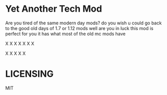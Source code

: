 
Yet Another Tech Mod
=======
Are you tired of the same modern day mods? do you wish u could go back to the good old days of 1.7 or 1.12 mods 
well are you in luck this mod is perfect for you
it has what most of the old mc mods have

X
X
X
X
X
X
X

X
X
X
X
X

LICENSING
==========
MIT

